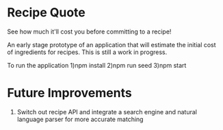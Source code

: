 # Recipe Quote

See how much it'll cost you before committing to a recipe!

An early stage prototype of an application that will estimate the initial cost of ingredients for recipes. This is still a work in progress. 

To run the application
1)npm install
2)npm run seed
3)npm start

# Future Improvements
1) Switch out recipe API and integrate a search engine and natural language parser for more accurate matching
